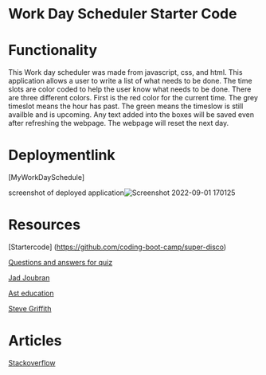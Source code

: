 # Work Day Scheduler Starter Code

#  Functionality
This Work day scheduler was made from javascript, css, and html. This application allows a user to write a list of what needs to be done. The time slots are color coded to help the user know what needs to be done. There are three different colors. First is the red color for the current time. The grey timeslot means the hour has past. The green means the timeslow is still availble and is upcoming. Any text added into the boxes will be saved even after refreshing the webpage. The webpage will reset the next day. 

# Deploymentlink
[MyWorkDaySchedule]


screenshot of deployed application![Screenshot 2022-09-01 170125](https://user-images.githubusercontent.com/109640836/188033761-dd367dc6-de7a-45ec-b18c-962381dd79c5.png)


# Resources

[Startercode] (https://github.com/coding-boot-camp/super-disco)

[Questions and answers for quiz ](https://www.sanfoundry.com/1000-javascript-questions-answers/)

[Jad Joubran](https://www.youtube.com/watch?v=krOTeX1DqHI)


[Ast education](https://www.youtube.com/watch?v=TLCtjvYrDyY)

[Steve Griffith](https://www.youtube.com/watch?v=NxVCq4p0Kb0)

# Articles
[Stackoverflow](https://stackoverflow.com/questions/10211145/getting-current-date-and-time-in-javascript)

